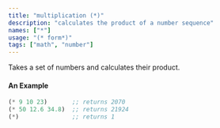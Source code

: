 ```yaml
---
title: "multiplication (*)"
description: "calculates the product of a number sequence"
names: ["*"]
usage: "(* form*)"
tags: ["math", "number"]
---
```


Takes a set of numbers and calculates their product.

#### An Example

```scheme
(* 9 10 23)       ;; returns 2070
(* 50 12.6 34.8)  ;; returns 21924
(*)               ;; returns 1
```
